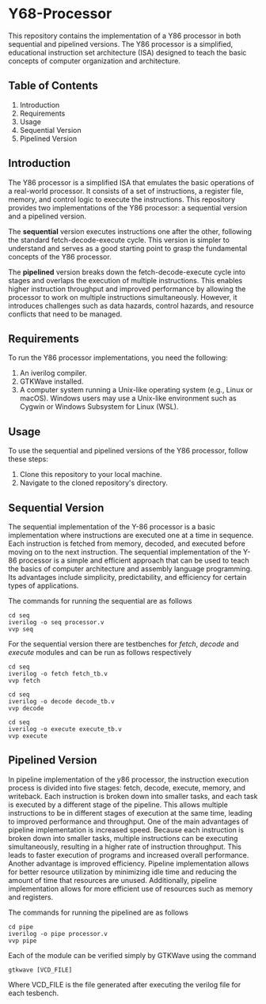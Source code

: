 # Y68-Processor

This repository contains the implementation of a Y86 processor in both sequential and pipelined versions. The Y86 processor is a simplified, educational instruction set architecture (ISA) designed to teach the basic concepts of computer organization and architecture.

## Table of Contents
1. Introduction
2. Requirements
3. Usage
4. Sequential Version
5. Pipelined Version

## Introduction
The Y86 processor is a simplified ISA that emulates the basic operations of a real-world processor. It consists of a set of instructions, a register file, memory, and control logic to execute the instructions. This repository provides two implementations of the Y86 processor: a sequential version and a pipelined version.

The **sequential** version executes instructions one after the other, following the standard fetch-decode-execute cycle. This version is simpler to understand and serves as a good starting point to grasp the fundamental concepts of the Y86 processor.

The **pipelined** version breaks down the fetch-decode-execute cycle into stages and overlaps the execution of multiple instructions. This enables higher instruction throughput and improved performance by allowing the processor to work on multiple instructions simultaneously. However, it introduces challenges such as data hazards, control hazards, and resource conflicts that need to be managed.

## Requirements

To run the Y86 processor implementations, you need the following:

1. An iverilog compiler.
2. GTKWave installed.
3. A computer system running a Unix-like operating system (e.g., Linux or macOS). Windows users may use a Unix-like environment such as Cygwin or Windows Subsystem for Linux (WSL).

## Usage

To use the sequential and pipelined versions of the Y86 processor, follow these steps:

1. Clone this repository to your local machine.
2. Navigate to the cloned repository's directory.

## Sequential Version

The sequential implementation of the Y-86 processor is a basic implementation where instructions are executed one at a time in
sequence. Each instruction is fetched from memory, decoded, and executed before moving on to the next instruction.
The sequential implementation of the Y-86 processor is a simple and efficient approach that can be used to teach the basics of
computer architecture and assembly language programming. Its advantages include simplicity, predictability, and efficiency for
certain types of applications.

The commands for running the sequential are as follows

```
cd seq
iverilog -o seq processor.v
vvp seq
```

For the sequential version there are testbenches for *fetch*, *decode* and *execute* modules and can be run as follows respectively

```
cd seq
iverilog -o fetch fetch_tb.v
vvp fetch
```
```
cd seq
iverilog -o decode decode_tb.v
vvp decode
```
```
cd seq
iverilog -o execute execute_tb.v
vvp execute
```
## Pipelined Version

In pipeline implementation of the y86 processor, the instruction execution process is divided into five stages: fetch, decode,
execute, memory, and writeback. Each instruction is broken down into smaller tasks, and each task is executed by a different
stage of the pipeline. This allows multiple instructions to be in different stages of execution at the same time, leading to
improved performance and throughput.
One of the main advantages of pipeline implementation is increased speed. Because each instruction is broken down into
smaller tasks, multiple instructions can be executing simultaneously, resulting in a higher rate of instruction throughput. This
leads to faster execution of programs and increased overall performance.
Another advantage is improved efficiency. Pipeline implementation allows for better resource utilization by minimizing idle time
and reducing the amount of time that resources are unused. Additionally, pipeline implementation allows for more efficient use
of resources such as memory and registers.

The commands for running the pipelined are as follows

```
cd pipe
iverilog -o pipe processor.v
vvp pipe
```

Each of the module can be verified simply by GTKWave using the command
```
gtkwave [VCD_FILE]
```

Where VCD_FILE is the file generated after executing the verilog file for each tesbench.
